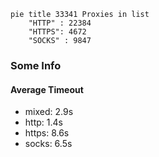 
```mermaid
pie title 33341 Proxies in list
    "HTTP" : 22384
    "HTTPS": 4672
    "SOCKS" : 9847
```

### Some Info
#### Average Timeout

- mixed: 2.9s
- http: 1.4s
- https: 8.6s
- socks: 6.5s